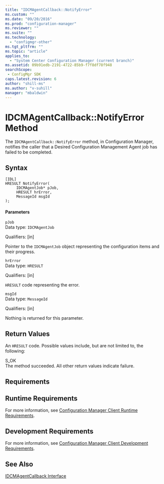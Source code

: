 ```yaml
---
title: "IDCMAgentCallback::NotifyError"
ms.custom: ""
ms.date: "09/20/2016"
ms.prod: "configuration-manager"
ms.reviewer: ""
ms.suite: ""
ms.technology:
  - "configmgr-other"
ms.tgt_pltfrm: ""
ms.topic: "article"
applies_to:
  - "System Center Configuration Manager (current branch)"
ms.assetid: 09b91edb-2191-4722-85b9-f7f8df78f948searchScope: - ConfigMgr SDK
caps.latest.revision: 6
author: "shill-ms"
ms.author: "v-suhill"
manager: "mbaldwin"
---
```

# IDCMAgentCallback::NotifyError Method
The `IDCMAgentCallback::NotifyError` method, in Configuration Manager, notifies the caller that a Desired Configuration Management Agent job has failed to be completed.  

## Syntax  

```  
[IDL]  
HRESULT NotifyError(  
     IDCMAgentJob* pJob,  
     HRESULT hrError,  
     MessageId msgId  
);  
```  

#### Parameters  
 `pJob`  
 Data type: `IDCMAgentJob`  

 Qualifiers: [in]  

 Pointer to the `IDCMAgentJob` object representing the configuration items and their progress.  

 `hrError`  
 Data type: `HRESULT`  

 Qualifiers: [in]  

 `HRESULT` code representing the error.  

 `msgId`  
 Data type: `MessageId`  

 Qualifiers: [in]  

 Nothing is returned for this parameter.  

## Return Values  
 An `HRESULT` code. Possible values include, but are not limited to, the following:  

 S_OK  
 The method succeeded. All other return values indicate failure.  

## Requirements  

## Runtime Requirements  
 For more information, see [Configuration Manager Client Runtime Requirements](../../../../../develop/core/reqs/client-runtime-requirements.md).  

## Development Requirements  
 For more information, see [Configuration Manager Client Development Requirements](../../../../../develop/core/reqs/client-development-requirements.md).  

## See Also  
 [IDCMAgentCallback Interface](../../../../../develop/reference/core/clients/client-classes/idcmagentcallback-interface.md)
